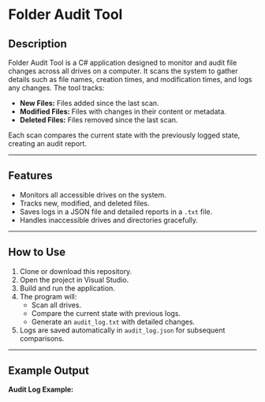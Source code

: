 # Folder Audit Tool

## Description
Folder Audit Tool is a C# application designed to monitor and audit file changes across all drives on a computer. It scans the system to gather details such as file names, creation times, and modification times, and logs any changes. The tool tracks:

- **New Files:** Files added since the last scan.
- **Modified Files:** Files with changes in their content or metadata.
- **Deleted Files:** Files removed since the last scan.

Each scan compares the current state with the previously logged state, creating an audit report.

---

## Features
- Monitors all accessible drives on the system.
- Tracks new, modified, and deleted files.
- Saves logs in a JSON file and detailed reports in a `.txt` file.
- Handles inaccessible drives and directories gracefully.

---

## How to Use
1. Clone or download this repository.
2. Open the project in Visual Studio.
3. Build and run the application.
4. The program will:
   - Scan all drives.
   - Compare the current state with previous logs.
   - Generate an `audit_log.txt` with detailed changes.
5. Logs are saved automatically in `audit_log.json` for subsequent comparisons.

---

## Example Output
**Audit Log Example:**
